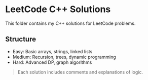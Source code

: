# LeetCode C++ Solutions

This folder contains my C++ solutions for LeetCode problems.

## Structure
- Easy: Basic arrays, strings, linked lists
- Medium: Recursion, trees, dynamic programming
- Hard: Advanced DP, graph algorithms

> Each solution includes comments and explanations of logic.
